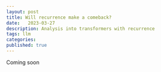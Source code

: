 ```yaml
---
layout: post
title: Will recurrence make a comeback?
date:   2023-03-27
description: Analysis into transformers with recurrence
tags: llm 
categories: 
published: true
---
```


Coming soon